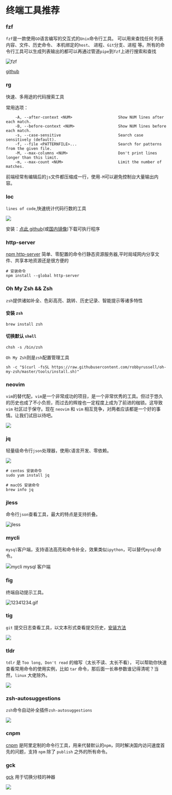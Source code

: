 # 终端工具推荐

### fzf

`fzf`是一款使用`GO`语言编写的交互式的`Unix`命令行工具。
可以用来查找任何 列表内容、文件、历史命令、 本机绑定的`host`、 进程、`Git`分支、进程 等。所有的命令行工具可以生成列表输出的都可以再通过管道`pipe`到`fzf`上进行搜索和查找

![fzf](https://1.z.wiki/images/20220318/85ed7eeda5f8490794630145886067fa.gif)

[github](https://github.com/junegunn/fzf)


### rg

快速、多用途的代码搜索工具

常用选项：

```
    -A, --after-context <NUM>                    Show NUM lines after each match.
    -B, --before-context <NUM>                   Show NUM lines before each match.
    -s, --case-sensitive                         Search case sensitively (default).
    -f, --file <PATTERNFILE>...                  Search for patterns from the given file.
    -M, --max-columns <NUM>                      Don't print lines longer than this limit.
    -m, --max-count <NUM>                        Limit the number of matches.
```

前端经常有编辑后的`js`文件都压缩成一行，使用`-M`可以避免控制台大量输出内容。

### loc

`lines of code`,快速统计代码行数的工具

![](https://1.z.wiki/images/20220318/eb49ea01501344e688d39e31bfe59013.png)

安装：[点此 github](https://github.com/cgag/loc/releases)(或[国内镜像](https://5.z.wiki/autoupload/2022-09-14/62d62f3479a64502ab11fc04dfa746a4.loc-v0.3.4-x86_64-unknown-linux-gnu.tar.gz.zip))下载可执行程序

### http-server

[npm http-server](https://www.npmjs.com/package/http-server)
简单、零配置的命令行静态资源服务器,平时局域网内分享文件、共享本地资源还是很方便的

```shell
# 安装命令
npm install --global http-server
```

### Oh My Zsh && Zsh

`zsh`提供诸如补全、色彩高亮、跳转、历史记录、智能提示等诸多特性

#### 安装 `zsh`
```shell
brew install zsh
```

#### 切换默认 `shell`
```shell
chsh -s /bin/zsh
```

`Oh My Zsh`则是`zsh`配置管理工具

```shell
sh -c "$(curl -fsSL https://raw.githubusercontent.com/robbyrussell/oh-my-zsh/master/tools/install.sh)"
```

### neovim

`vim`的替代配，`vim`是一个非常成功的项目，是一个非常优秀的工具。但过于悠久的历史也成了不小负担，而过去的辉煌也一定程度上成为了前进的枷锁。这导致 `vim` 社区过于保守。现在 `neovim` 和 `vim` 相互竞争，对两者应该都是一个好的事情。让我们试目以待吧。

![](https://1.z.wiki/images/20220318/f6b299ce76f14a36bdb34287bb0b8cc9.png)


### jq

轻量级命令行`json`处理器，使用`C`语言开发、零依赖。

![](https://2.z.wiki/images/20220319/92902799ed1c44e9bca8fa2cbd9fbc73.png)

```shell
# centos 安装命令
sudo yum install jq

# macOS 安装命令
brew info jq
```

### jless

命令行`json`查看工具，最大的特点是支持折叠。

![jless](https://9.z.wiki/autoupload/2022-09-14/a7c95bd5fd0546be85cc5c5f5fa33b81.jless-recording.gif)

### mycli

`mysql`客户端，支持语法高亮和命令补全，效果类似`ipython`，可以替代`mysql`命令。

![mycli mysql 客户端](https://2.z.wiki/images/20220319/8724416f58714a04906308de93607eb8.png)

### fig

终端自动提示工具。

![12341234.gif](https://3.z.wiki/images/20220319/6d94bfddc24a48d08b12b6c51144b3b9.gif)

### tig

`git` 提交日志查看工具，以文本形式查看提交历史，[安装方法](https://jonas.github.io/tig/INSTALL.html)

![](https://3.z.wiki/images/20220327/e04486b038f64aaab1effc3fe4cdd6ad.png)


### tldr

`tdlr` 是 `Too long, Don't read` 的缩写（太长不读、太长不看），
可以帮助你快速查看常用命令的使用实例，比如 `tar` 命令，那后面一长串参数谁记得清呢？当然，`linux` 大佬除外。

![](https://3.z.wiki/images/20220327/6b8f1df8617c4b0b8105c3962fe86819.png)


### zsh-autosuggestions

`zsh`命令自动补全插件`zsh-autosuggestions`

![](https://4.z.wiki/images/20220327/c049aa1a16774e54a99ef7369a860f55.png)


### cnpm

[cnpm](https://npmmirror.com/) 是阿里定制的命令行工具，用来代替默认的`npm`，同时解决国内访问速度首先的问题，支持 `npm` 除了 `publish` 之外的所有命令。

### gck

[gck](npmjs.com/package/gck) 用于切换分枝的神器


![](https://9.z.wiki/autoupload/20221124/UgEU.352X762-RPReplay_Final1669303784.gif)

